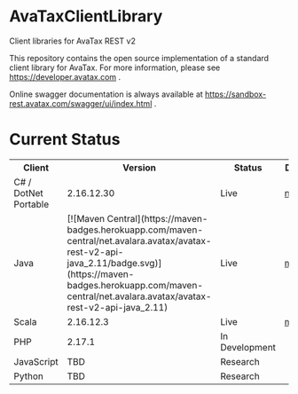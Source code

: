 # AvaTaxClientLibrary
Client libraries for AvaTax REST v2

This repository contains the open source implementation of a standard client library for AvaTax.  For more information, please see https://developer.avatax.com .

Online swagger documentation is always available at https://sandbox-rest.avatax.com/swagger/ui/index.html .

# Current Status

<table>
    <tr>
        <th>Client</th>
        <th>Version</th>
        <th>Status</th>
        <th>Download</th>
    </tr>
    <tr>
        <td>C# / DotNet Portable</td>
        <td>2.16.12.30</td>
        <td>Live</td>
        <td><a href="https://www.nuget.org/packages/Avalara.AvaTax/">nuget.org</a></td>
    </tr>
    <tr>
        <td>Java</td>
        <td>
[![Maven Central](https://maven-badges.herokuapp.com/maven-central/net.avalara.avatax/avatax-rest-v2-api-java_2.11/badge.svg)](https://maven-badges.herokuapp.com/maven-central/net.avalara.avatax/avatax-rest-v2-api-java_2.11)
        </td>
        <td>Live</td>
        <td><a href="https://search.maven.org/#search%7Cga%7C1%7Cg%3A%22net.avalara.avatax%22">maven.org</a></td>
    </tr>
    <tr>
        <td>Scala</td>
        <td>2.16.12.3</td>
        <td>Live</td>
        <td><a href="https://search.maven.org/#search%7Cga%7C1%7Cg%3A%22net.avalara.avatax%22">maven.org</a></td>
    </tr>
    <tr>
        <td>PHP</td>
        <td>2.17.1</td>
        <td>In Development</td>
        <td></td>
    </tr>
    <tr>
        <td>JavaScript</td>
        <td>TBD</td>
        <td>Research</td>
        <td></td>
    </tr>
    <tr>
        <td>Python</td>
        <td>TBD</td>
        <td>Research</td>
        <td></td>
    </tr>
</table>

